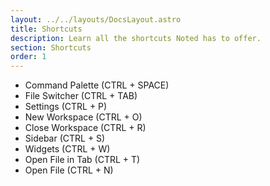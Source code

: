 ```yaml
---
layout: ../../layouts/DocsLayout.astro
title: Shortcuts
description: Learn all the shortcuts Noted has to offer.
section: Shortcuts
order: 1
---
```

- Command Palette (CTRL + SPACE)
- File Switcher (CTRL + TAB)
- Settings (CTRL + P)
- New Workspace (CTRL + O)
- Close Workspace (CTRL + R)
- Sidebar (CTRL + S)
- Widgets (CTRL + W)
- Open File in Tab (CTRL + T)
- Open File (CTRL + N)

